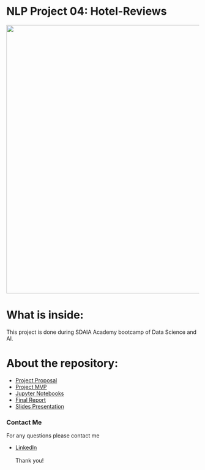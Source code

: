 # NLP Project 04: Hotel-Reviews

<p align="center" width="100%">
<img src="https://www.revinate.com/wp-content/themes/revinate-sage/resources/assets/images/product-desc/_guest-feedback-reputation.png" width="700" style="display: block; margin: 0 auto"/>
</p>


# What is inside:
This project is done during SDAIA Academy bootcamp of Data Science and AI.

# About the repository:
- [Project Proposal](https://github.com/halaalanzi/Hotel-Reviews-NLP-Project/tree/main/Proposal)
- [Project MVP](https://github.com/halaalanzi/Hotel-Reviews-NLP-Project/tree/main/MVP)
- [Jupyter Notebooks](https://github.com/halaalanzi/Hotel-Reviews-NLP-Project/tree/main/Jupyter%20Notebooks)
- [Final Report](https://github.com/halaalanzi/Hotel-Reviews-NLP-Project/tree/main/Report)
- [Slides Presentation]()

### Contact Me
For any questions please contact me <br/>
- [LinkedIn](https://www.linkedin.com/in/hala-alenazi-5768a8196/)
<br/><br/>
Thank you!
